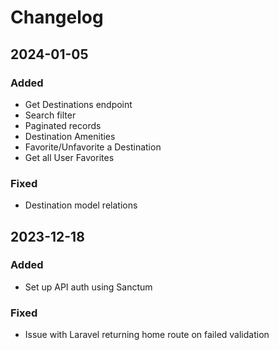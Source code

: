 # Changelog

## 2024-01-05

### Added

- Get Destinations endpoint
- Search filter
- Paginated records
- Destination Amenities
- Favorite/Unfavorite a Destination
- Get all User Favorites

### Fixed

- Destination model relations

## 2023-12-18

### Added

- Set up API auth using Sanctum

### Fixed

- Issue with Laravel returning home route on failed validation
